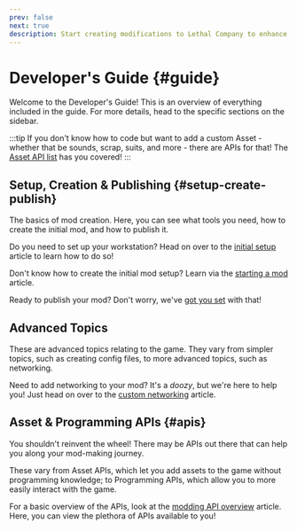 ```yaml
---
prev: false
next: true
description: Start creating modifications to Lethal Company to enhance everyone's experience.
---
```


# Developer's Guide {#guide}

Welcome to the Developer's Guide! This is an overview of everything included in the guide. For more details, head to the specific sections on the sidebar.

:::tip
If you don't know how to code but want to add a custom Asset - whether that be sounds, scrap, suits, and more - there are APIs for that!
The [Asset API list](/dev/apis/overview#asset-apis) has you covered!
:::

## Setup, Creation & Publishing {#setup-create-publish}

The basics of mod creation. Here, you can see what tools you need, how to create the initial mod, and how to publish it.

Do you need to set up your workstation? Head on over to the [initial setup](/dev/initial-setup) article to learn how to do so!

Don't know how to create the initial mod setup? Learn via the [starting a mod](/dev/starting-a-mod) article.

Ready to publish your mod? Don't worry, we've [got you set](/dev/publishing-your-mod) with that!

## Advanced Topics

These are advanced topics relating to the game. They vary from simpler topics, such as creating config files, to more advanced topics, such as networking.

Need to add networking to your mod? It's a _doozy_, but we're here to help you! Just head on over to the [custom networking](/dev/advanced/networking) article.

## Asset & Programming APIs {#apis}

You shouldn't reinvent the wheel! There may be APIs out there that can help you along your mod-making journey.

These vary from Asset APIs, which let you add assets to the game without programming knowledge; to Programming APIs, which allow you to more easily interact with the game.

For a basic overview of the APIs, look at the [modding API overview](/dev/apis/overview) article. Here, you can view the plethora of APIs available to you!
